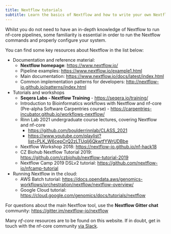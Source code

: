 ```yaml
---
title: Nextflow tutorials
subtitle: Learn the basics of Nextflow and how to write your own Nextflow pipelines.
---
```


Whilst you do not need to have an in-depth knowledge of Nextflow to run nf-core pipelines,
some familiarity is essential in order to run the Nextflow commands and properly configure your system.

You can find some key resources about Nextflow in the list below:

* Documentation and reference material:
  * **Nextflow homepage**: <https://www.nextflow.io/>
  * Pipeline examples: <https://www.nextflow.io/example1.html>
  * Main documentation: <https://www.nextflow.io/docs/latest/index.html>
  * Common implementation patterns for developers: <http://nextflow-io.github.io/patterns/index.html>
* Tutorials and workshops
  * **Seqera Labs - Nextflow Training** - <https://seqera.io/training/>
  * Introduction to Bioinformatics workflows with Nextflow and nf-core (Pre-alpha Software Carpentries course) - <https://carpentries-incubator.github.io/workflows-nextflow/>
  * Rinn Lab 2021 undergraduate course lectures, covering Nextflow and nf-core
    * <https://github.com/boulderrinnlab/CLASS_2021>
    * <https://www.youtube.com/playlist?list=PLK_W6cepCrQ2zLTUqIj6QkwtfYWrUDBbe>
  * Nextflow Workshop 2018: <https://nextflow-io.github.io/nf-hack18>
  * CZ Biohub Nextflow Tutorial 2019: <https://github.com/czbiohub/nextflow-tutorial-2019>
  * Nextflow Camp 2019 DSLv2 tutorial: <https://github.com/nextflow-io/nfcamp-tutorial>
* Running Nextflow in the cloud:
  * AWS Batch tutorial: <https://docs.opendata.aws/genomics-workflows/orchestration/nextflow/nextflow-overview/>
  * Google Cloud tutorial: <https://cloud.google.com/genomics/docs/tutorials/nextflow>

For questions about the main Nextflow tool, use the **Nextflow Gitter chat** community:
<https://gitter.im/nextflow-io/nextflow>

Many _nf-core_ resources are to be found on this website.
If in doubt, get in touch with the nf-core community [via Slack](https://nf-co.re/join).
